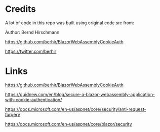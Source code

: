 
# Credits

A lot of code in this repo was built using original code src from: 

Author: Bernd Hirschmann

https://github.com/berhir/BlazorWebAssemblyCookieAuth

https://twitter.com/berhir

# Links

https://github.com/berhir/BlazorWebAssemblyCookieAuth

https://guidnew.com/en/blog/secure-a-blazor-webassembly-application-with-cookie-authentication/

https://docs.microsoft.com/en-us/aspnet/core/security/anti-request-forgery

https://docs.microsoft.com/en-us/aspnet/core/blazor/security